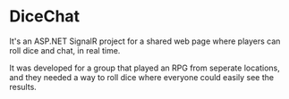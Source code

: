 DiceChat
========

It's an ASP.NET SignalR project for a shared web page where players can roll dice and chat, in real time.

It was developed for a group that played an RPG from seperate locations, and they needed a way to roll dice where everyone could easily see the results.

